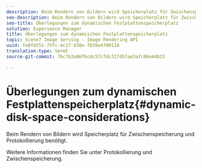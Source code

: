 ```yaml
---
description: Beim Rendern von Bildern wird Speicherplatz für Zwischenspeicherung und Protokollierung benötigt.
seo-description: Beim Rendern von Bildern wird Speicherplatz für Zwischenspeicherung und Protokollierung benötigt.
seo-title: Überlegungen zum dynamischen Festplattenspeicherplatz
solution: Experience Manager
title: Überlegungen zum dynamischen Festplattenspeicherplatz
topic: Scene7 Image Serving - Image Rendering API
uuid: fe8fd251-75fc-4c27-b58e-7b39a4f00118
translation-type: tm+mt
source-git-commit: 7bc7b3a86fbcdc57cfdc31745fae3afc06e44b15

---
```



# Überlegungen zum dynamischen Festplattenspeicherplatz{#dynamic-disk-space-considerations}

Beim Rendern von Bildern wird Speicherplatz für Zwischenspeicherung und Protokollierung benötigt.

Weitere Informationen finden Sie unter Protokollierung und Zwischenspeicherung.
